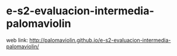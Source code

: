 # e-s2-evaluacion-intermedia-palomaviolin

web link: http://palomaviolin.github.io/e-s2-evaluacion-intermedia-palomaviolin/
